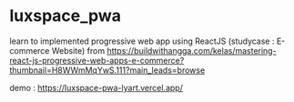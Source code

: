 # luxspace_pwa
learn to implemented progressive web app using ReactJS (studycase : E-commerce Website) from https://buildwithangga.com/kelas/mastering-react-js-progressive-web-apps-e-commerce?thumbnail=H8WWmMqYwS.111?main_leads=browse

demo : https://luxspace-pwa-lyart.vercel.app/

